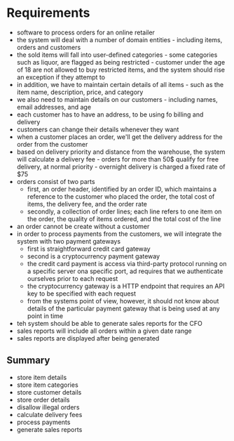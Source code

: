 # Requirements

- software to process orders for an online retailer
- the system will deal with a number of domain entities - including items, orders and customers
- the sold items will fall into user-defined categories - some categories such as liquor, are flagged as being restricted - customer under the age of 18 are not allowed to buy restricted items, and the system should rise an exception if they attempt to
- in addition, we have to maintain certain details of all items - such as the item name, description, price, and category
- we also need to maintain details on our customers - including names, email addresses, and age
- each customer has to have an address, to be using fo billing and delivery
- customers can change their details whenever they want
- when a customer places an order, we'll get the delivery address for the order from the customer
- based on delivery priority and distance from the warehouse, the system will calculate a delivery fee - orders for more than 50$ qualify for free delivery, at normal priority - overnight delivery is charged a fixed rate of $75
- orders consist of two parts
  - first, an order header, identified by an order ID, which maintains a reference to the customer who placed the order, the total cost of items, the delivery fee, and the order rate
  - secondly, a collection of order lines; each line refers to one item on the order, the quality of items ordered, and the total cost of the line
- an order cannot be create without a customer
- in order to process payments from the customers, we will integrate the system with two payment gateways
  - first is straightforward credit card gateway
  - second is a cryptocurrency payment gateway
  - the credit card payment is access via third-party protocol running on a specific server ona specific port, ad requires that we authenticate ourselves prior to each request
  - the cryptocurrency gateway is a HTTP endpoint that requires an API key to be specified with each request
  - from the systems point of view, however, it should not know about details of the particular payment gateway that is being used at any point in time
- teh system should be able to generate sales reports for the CFO
- sales reports will include all orders within a given date range
- sales reports are displayed after being generated

## Summary

- store item details
- store item categories
- store customer details
- store order details
- disallow illegal orders
- calculate delivery fees
- process payments
- generate sales reports
